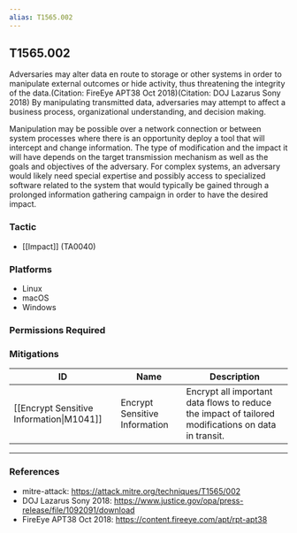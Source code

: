 ```yaml
---
alias: T1565.002
---
```


## T1565.002

Adversaries may alter data en route to storage or other systems in order to manipulate external outcomes or hide activity, thus threatening the integrity of the data.(Citation: FireEye APT38 Oct 2018)(Citation: DOJ Lazarus Sony 2018) By manipulating transmitted data, adversaries may attempt to affect a business process, organizational understanding, and decision making.

Manipulation may be possible over a network connection or between system processes where there is an opportunity deploy a tool that will intercept and change information. The type of modification and the impact it will have depends on the target transmission mechanism as well as the goals and objectives of the adversary. For complex systems, an adversary would likely need special expertise and possibly access to specialized software related to the system that would typically be gained through a prolonged information gathering campaign in order to have the desired impact.


### Tactic
- [[Impact]] (TA0040)

### Platforms
- Linux
- macOS
- Windows

### Permissions Required

### Mitigations

| ID | Name | Description |
| --- | --- | --- |
| [[Encrypt Sensitive Information\|M1041]] | Encrypt Sensitive Information | Encrypt all important data flows to reduce the impact of tailored modifications on data in transit. |


---
### References

- mitre-attack: https://attack.mitre.org/techniques/T1565/002
- DOJ Lazarus Sony 2018: https://www.justice.gov/opa/press-release/file/1092091/download
- FireEye APT38 Oct 2018: https://content.fireeye.com/apt/rpt-apt38
